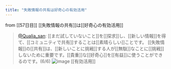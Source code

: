 ```yaml
---
title: "失敗情報の共有は好奇心の有効活用"
---
```


from [[57日目]]
[[失敗情報の共有]]は[[好奇心の有効活用]]
> [@Qualia_san](https://twitter.com/Qualia_san/status/1605946074627129344?s=20&t=F02GBxKjQekbDg-g0GozBA): [[まだ試していないこと]]を[[探求]]し、[[新しい情報]]を得て、[[コミュニティで共有]]することは[[素晴らしい]]ことです。
> [[失敗情報]]の[[共有]]は、[[新しいことに挑戦]]する人が[[無駄]]なことに[[挑戦]]しないために重要です。[[貴重]]な[[好奇心]]を[[有益]]に使うことができるのです。(6/6)
> ![image](https://pbs.twimg.com/media/Fkl3PxwUYAEbUGa.png)
[[有効活用]]
